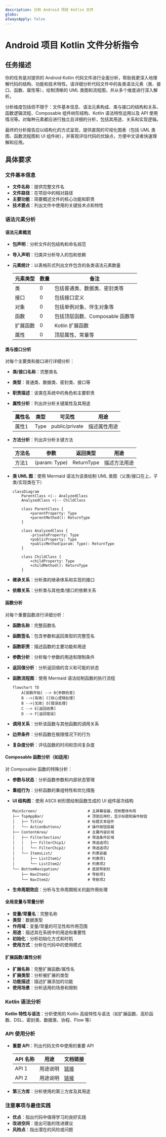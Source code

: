 ```yaml
---
description: 分析 Android 项目 Kotlin 文件
globs: 
alwaysApply: false
---
```

# Android 项目 Kotlin 文件分析指令

## 任务描述

你的任务是对提供的 Android Kotlin 代码文件进行全面分析，帮助我更深入地理解代码的结构、功能和技术特性。请详细分析代码文件中的各类语法元素（类、接口、函数、属性等），绘制清晰的 UML 类图和流程图，并从多个维度进行深入解析。

分析维度包括但不限于：文件基本信息、语法元素构成、类与接口的结构和关系、函数逻辑流程、Composable 组件树形结构、Kotlin 语法特性运用以及 API 使用情况等。对每种元素都应进行独立且详细的分析，包括其用途、关系和实现逻辑。

最终的分析报告应以结构化的方式呈现，提供直观的可视化图表（包括 UML 类图、函数流程图和 UI 组件树），并客观评估代码的优缺点，方便中文读者快速理解和应用。

## 具体要求

### 文件基本信息

- **文件名称**：提供完整文件名
- **文件路径**：在项目中的相对路径
- **主要功能**：简要概述文件的核心功能和职责
- **技术要点**：列出文件中使用的关键技术点和特性

### 语法元素分析

#### 语法元素概览

- **包声明**：分析文件的包结构和命名规范
- **导入声明**：归类并分析导入的包和依赖
- **元素统计**：以表格形式列出文件包含的各类语法元素数量

  | 元素类型 | 数量 | 备注 |
  |---------|------|------|
  | 类      | 0    | 包括普通类、数据类、密封类等 |
  | 接口    | 0    | 包括接口定义 |
  | 对象    | 0    | 包括单例对象、伴生对象等 |
  | 函数    | 0    | 包括顶层函数、Composable 函数等 |
  | 扩展函数 | 0    | Kotlin 扩展函数 |
  | 属性    | 0    | 顶层属性、常量等 |

#### 类与接口分析

对每个主要类和接口进行详细分析：

- **类/接口名称**：完整类名
- **类型**：普通类、数据类、密封类、接口等
- **职责描述**：该类在系统中的角色和主要职责
- **属性分析**：列出并分析关键属性及其用途
  
  | 属性名 | 类型 | 可见性 | 用途 |
  |-------|------|-------|------|
  | 属性1 | Type | public/private | 描述属性用途 |

- **方法分析**：列出并分析关键方法
  
  | 方法名 | 参数 | 返回类型 | 用途 |
  |-------|------|---------|------|
  | 方法1 | (param: Type) | ReturnType | 描述方法用途 |

- **类 UML 图**：使用 Mermaid 语法为该类绘制 UML 类图（父类/接口在上，子类/实现类在下）
  
  ```mermaid
  classDiagram
      ParentClass <|-- AnalyzedClass
      AnalyzedClass <|-- ChildClass
      
      class ParentClass {
          +parentProperty: Type
          +parentMethod(): ReturnType
      }
      
      class AnalyzedClass {
          -privateProperty: Type
          +publicProperty: Type
          +publicMethod(param: Type): ReturnType
      }
      
      class ChildClass {
          +childProperty: Type
          +childMethod(): ReturnType
      }
  ```

- **继承关系**：分析类的继承体系和实现的接口
- **依赖关系**：分析类与其他类/接口的依赖关系

#### 函数分析

对每个重要函数进行详细分析：

- **函数名称**：完整函数名
- **函数签名**：包含参数和返回类型的完整签名
- **函数职责**：描述函数的主要功能和用途
- **参数分析**：分析每个参数的用途和限制条件
- **返回值分析**：分析返回值的含义和可能的状态
- **函数流程图**：使用 Mermaid 语法绘制函数的执行流程
  
  ```mermaid
  flowchart TD
      A[函数开始] --> B{参数检查}
      B -->|有效| C[核心逻辑处理]
      B -->|无效| D[错误处理]
      C --> E[返回结果]
      D --> F[返回错误]
  ```

- **调用关系**：分析该函数与其他函数的调用关系
- **边界条件**：分析函数在极限情况下的行为
- **复杂度分析**：评估函数的时间和空间复杂度

#### Composable 函数分析（如适用）

对 Composable 函数的特殊分析：

- **参数与状态**：分析函数参数和内部状态管理
- **重组行为**：分析函数的重组特性和优化措施
- **UI 结构图**：使用 ASCII 树形图绘制函数生成的 UI 组件层次结构

  ```plaintext
  MainScreen/                       # 主屏幕容器，控制整体布局
  ├── TopAppBar/                    # 顶部应用栏，显示标题和操作按钮
  │   ├── Title/                    # 标题文本组件
  │   └── ActionButtons/            # 操作按钮容器
  ├── ContentArea/                  # 主要内容区域
  │   ├── FilterSection/            # 筛选条件区域
  │   │   ├── FilterChip1/          # 筛选选项1
  │   │   └── FilterChip2/          # 筛选选项2
  │   └── ItemsList/                # 列表容器
  │       ├── ListItem1/            # 列表项1
  │       └── ListItem2/            # 列表项2
  └── BottomNavigation/             # 底部导航栏
      ├── NavItem1/                 # 导航项1
      └── NavItem2/                 # 导航项2
  ```

- **生命周期效应**：分析与生命周期相关的副作用处理

#### 全局变量与常量分析

- **变量/常量名**：完整名称
- **类型**：数据类型
- **作用域**：变量/常量的可见性和作用范围
- **用途**：描述其在系统中的用途和重要性
- **初始化**：分析初始化方式和时机
- **使用方式**：分析在代码中的使用模式

#### 扩展函数/属性分析

- **扩展名称**：完整扩展函数/属性名
- **扩展类型**：分析被扩展的类型
- **功能描述**：描述扩展添加的功能
- **使用场景**：分析适用的场景和限制

### Kotlin 语法分析

**Kotlin 特性与语法**：分析使用的 Kotlin 高级特性与语法（如扩展函数、高阶函数、DSL、密封类、数据类、协程、Flow 等）

### API 使用分析

- **重要 API**：列出代码文件中使用的重要 API

  | API 名称 | 用途 | 文档链接 |
  |---------|------|---------|
  | API 1   | 用途说明 | [链接](https://example.com) |
  | API 2   | 用途说明 | [链接](https://example.com) |

- **第三方库**：分析使用的第三方库及其用途

### 注意事项与最佳实践

- **优点**：指出代码中值得学习的良好实践
- **改进空间**：提出可能的改进建议
- **风险点**：指出潜在的风险或问题

